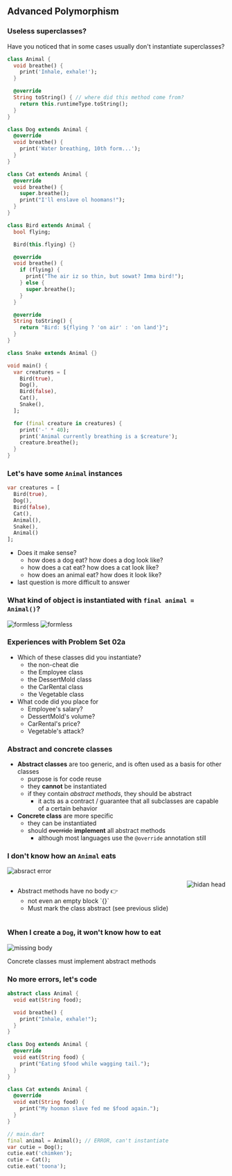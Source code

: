 Advanced Polymorphism
----------------------



### Useless superclasses?

Have you noticed that in some cases usually don't instantiate superclasses?

```dart [1-10 | 12-17 | 19-25 | 27-39 | 41-44 | 47 | 50-62]
class Animal {
  void breathe() {
    print('Inhale, exhale!');
  }

  @override
  String toString() { // where did this method come from?
    return this.runtimeType.toString();
  }
}

class Dog extends Animal {
  @override
  void breathe() {
    print('Water breathing, 10th form...');
  }
}

class Cat extends Animal {
  @override
  void breathe() {
    super.breathe();
    print("I'll enslave ol hoomans!");
  }
}

class Bird extends Animal {
  bool flying;

  Bird(this.flying) {}

  @override
  void breathe() {
    if (flying) {
      print("The air iz so thin, but sowat? Imma bird!");
    } else {
      super.breathe();
    }
  }

  @override
  String toString() {
    return "Bird: ${flying ? 'on air' : 'on land'}";
  }
}

class Snake extends Animal {}

void main() {
  var creatures = [
    Bird(true),
    Dog(),
    Bird(false),
    Cat(),
    Snake(),
  ];

  for (final creature in creatures) {
    print('-' * 40);
    print('Animal currently breathing is a $creature');
    creature.breathe();
  }
}
```



### Let's have some `Animal` instances

```dart [6,8]
var creatures = [
  Bird(true),
  Dog(),
  Bird(false),
  Cat(),
  Animal(),
  Snake(),
  Animal()
];
```

* Does it make sense?
  - how does a dog eat? how does a dog look like?
  - how does a cat eat? how does a cat look like?
  - how does an animal eat? how does it look like?
* last question is more difficult to answer



### What kind of object is instantiated with `final animal = Animal()`?

![formless](images/formless.jpeg) <!-- .element class="fragment" -->
![formless](images/formless-2.jpg) <!-- .element class="fragment" -->



### Experiences with Problem Set <span style="text-transform: none">02a</span>

* Which of these classes did you instantiate?
  - the non-cheat die
  - the Employee class
  - the DessertMold class
  - the CarRental class
  - the Vegetable class
* What code did you place for 
  - Employee's salary?
  - DessertMold's volume?
  - CarRental's price?
  - Vegetable's attack?



### Abstract and concrete classes

* **Abstract classes** are too generic, and is often used as a basis for other classes
  - purpose is for code reuse
  - they **cannot** be instantiated
  - if they contain _abstract methods_, they should be abstract
    * it acts as a contract / guarantee that all subclasses are capable of a certain behavior
* **Concrete class** are more specific
  - they can be instantiated
  - should ~~override~~ **implement** all abstract methods
    + although most languages use the `@override` annotation still



### I don't know how an `Animal` eats

![absract error](images/abstract-error.png)

<div style="display: flex">
  <ul style="flex: 1">
    <li>
      Abstract methods have no body 👉
      <ul>
        <li>not even an empty block `{}`</li>
        <li>Must mark the class abstract (see previous slide)</li>
      </ul>
    </li>
  </ul>
  <img src="images/hidan.jpg" alt="hidan head">
</div>



### When I create a `Dog`, it won't know how to eat

![missing body](images/missing.png)

Concrete classes must implement abstract methods



### No more errors, let's code

```dart [1-7 | 9-14 | 16-21 | 23-28]
abstract class Animal {
  void eat(String food);

  void breathe() {
    print("Inhale, exhale!");
  }
}

class Dog extends Animal {
  @override
  void eat(String food) {
    print("Eating $food while wagging tail.");
  }
}

class Cat extends Animal {
  @override
  void eat(String food) {
    print("My hooman slave fed me $food again.");
  }
}

// main.dart
final animal = Animal(); // ERROR, can't instantiate
var cutie = Dog();
cutie.eat('chimken');
cutie = Cat();
cutie.eat('toona');
```